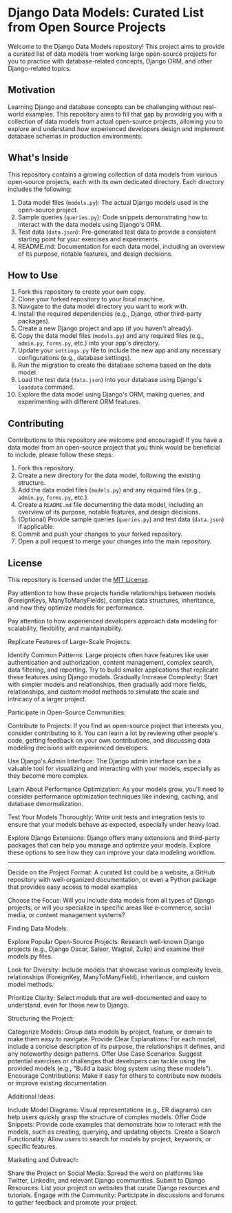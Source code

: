 # Django Data Models: Curated List from Open Source Projects

Welcome to the Django Data Models repository! This project aims to provide a curated list of data models from working large open-source projects for you to practice with database-related concepts, Django ORM, and other Django-related topics.

## Motivation

Learning Django and database concepts can be challenging without real-world examples. This repository aims to fill that gap by providing you with a collection of data models from actual open-source projects, allowing you to explore and understand how experienced developers design and implement database schemas in production environments.

## What's Inside

This repository contains a growing collection of data models from various open-source projects, each with its own dedicated directory. Each directory includes the following:

1. Data model files (`models.py`): The actual Django models used in the open-source project.
2. Sample queries (`queries.py`): Code snippets demonstrating how to interact with the data models using Django's ORM.
3. Test data (`data.json`): Pre-generated test data to provide a consistent starting point for your exercises and experiments.
4. README.md: Documentation for each data model, including an overview of its purpose, notable features, and design decisions.

## How to Use

1. Fork this repository to create your own copy.
2. Clone your forked repository to your local machine.
3. Navigate to the data model directory you want to work with.
4. Install the required dependencies (e.g., Django, other third-party packages).
5. Create a new Django project and app (if you haven't already).
6. Copy the data model files (`models.py`) and any required files (e.g., `admin.py`, `forms.py`, etc.) into your app's directory.
7. Update your `settings.py` file to include the new app and any necessary configurations (e.g., database settings).
8. Run the migration to create the database schema based on the data model.
9. Load the test data (`data.json`) into your database using Django's `loaddata` command.
10. Explore the data model using Django's ORM, making queries, and experimenting with different ORM features.

## Contributing

Contributions to this repository are welcome and encouraged! If you have a data model from an open-source project that you think would be beneficial to include, please follow these steps:

1. Fork this repository.
2. Create a new directory for the data model, following the existing structure.
3. Add the data model files (`models.py`) and any required files (e.g., `admin.py`, `forms.py`, etc.).
4. Create a `README.md` file documenting the data model, including an overview of its purpose, notable features, and design decisions.
5. (Optional) Provide sample queries (`queries.py`) and test data (`data.json`) if applicable.
6. Commit and push your changes to your forked repository.
7. Open a pull request to merge your changes into the main repository.

## License

This repository is licensed under the [MIT License](LICENSE).

Pay attention to how these projects handle relationships between models (ForeignKeys, ManyToManyFields), complex data structures, inheritance, and how they optimize models for performance.

Pay attention to how experienced developers approach data modeling for scalability, flexibility, and maintainability.

Replicate Features of Large-Scale Projects:

Identify Common Patterns: Large projects often have features like user authentication and authorization, content management, complex search, data filtering, and reporting. Try to build smaller applications that replicate these features using Django models.
Gradually Increase Complexity: Start with simpler models and relationships, then gradually add more fields, relationships, and custom model methods to simulate the scale and intricacy of a larger project.

Participate in Open-Source Communities:

Contribute to Projects: If you find an open-source project that interests you, consider contributing to it. You can learn a lot by reviewing other people's code, getting feedback on your own contributions, and discussing data modeling decisions with experienced developers.

Use Django's Admin Interface: The Django admin interface can be a valuable tool for visualizing and interacting with your models, especially as they become more complex.

Learn About Performance Optimization: As your models grow, you'll need to consider performance optimization techniques like indexing, caching, and database denormalization.

Test Your Models Thoroughly: Write unit tests and integration tests to ensure that your models behave as expected, especially under heavy load.

Explore Django Extensions: Django offers many extensions and third-party packages that can help you manage and optimize your models. Explore these options to see how they can improve your data modeling workflow.


---

Decide on the Project Format: A curated list could be a website, a GitHub repository with well-organized documentation, or even a Python package that provides easy access to model examples

Choose the Focus: Will you include data models from all types of Django projects, or will you specialize in specific areas like e-commerce, social media, or content management systems?


Finding Data Models:

Explore Popular Open-Source Projects: Research well-known Django projects (e.g., Django Oscar, Saleor, Wagtail, Zulip) and examine their models.py files.

Look for Diversity: Include models that showcase various complexity levels, relationships (ForeignKey, ManyToManyField), inheritance, and custom model methods.

Prioritize Clarity: Select models that are well-documented and easy to understand, even for those new to Django.


Structuring the Project:

Categorize Models: Group data models by project, feature, or domain to make them easy to navigate.
Provide Clear Explanations: For each model, include a concise description of its purpose, the relationships it defines, and any noteworthy design patterns.
Offer Use Case Scenarios: Suggest potential exercises or challenges that developers can tackle using the provided models (e.g., "Build a basic blog system using these models").
Encourage Contributions: Make it easy for others to contribute new models or improve existing documentation.

Additional Ideas:

Include Model Diagrams: Visual representations (e.g., ER diagrams) can help users quickly grasp the structure of complex models.
Offer Code Snippets: Provide code examples that demonstrate how to interact with the models, such as creating, querying, and updating objects.
Create a Search Functionality: Allow users to search for models by project, keywords, or specific features.

Marketing and Outreach:

Share the Project on Social Media: Spread the word on platforms like Twitter, LinkedIn, and relevant Django communities.
Submit to Django Resources: List your project on websites that curate Django resources and tutorials.
Engage with the Community: Participate in discussions and forums to gather feedback and promote your project.